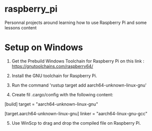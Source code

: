 # raspberry_pi
Personnal projects around learning how to use Raspberry Pi and some lessons content

# Setup on Windows

1. Get the Prebuild Windows Toolchain for Raspberry Pi on this link : https://gnutoolchains.com/raspberry64/

2. Install the GNU toolchain for Raspberry Pi.

3. Run the command 'rustup target add aarch64-unknown-linux-gnu'

4. Create fil .cargo/config with the following content:

[build]
target = "aarch64-unknown-linux-gnu"

[target.aarch64-unknown-linux-gnu]
linker = "aarch64-linux-gnu-gcc"

5. Use WinScp to drag and drop the compiled file on Raspberry Pi.

